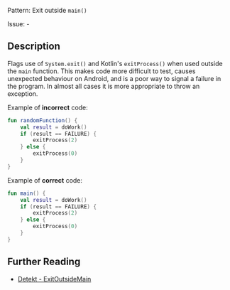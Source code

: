 Pattern: Exit outside `main()`

Issue: -

## Description

Flags use of `System.exit()` and Kotlin's `exitProcess()` when used outside the `main` function. This makes code more
difficult to test, causes unexpected behaviour on Android, and is a poor way to signal a failure in the program. In
almost all cases it is more appropriate to throw an exception.

Example of **incorrect** code:

```kotlin
fun randomFunction() {
    val result = doWork()
    if (result == FAILURE) {
        exitProcess(2)
    } else {
        exitProcess(0)
    }
}
```

Example of **correct** code:

```kotlin
fun main() {
    val result = doWork()
    if (result == FAILURE) {
        exitProcess(2)
    } else {
        exitProcess(0)
    }
}
```

## Further Reading

* [Detekt - ExitOutsideMain](https://detekt.dev/docs/rules/potential-bugs/#exitoutsidemain)